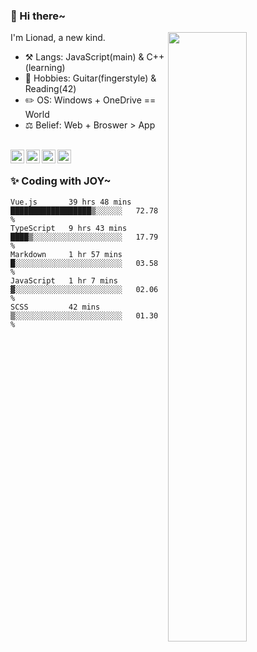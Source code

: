 ### 👋 Hi there~

[<img align="right" width="50%" src="https://github-readme-stats.vercel.app/api?username=Lionad-Morotar&show_icons=true">](https://metrics.lecoq.io/Lionad-Morotar?template=classic)

I'm Lionad, a new kind.

- ⚒️ Langs: JavaScript(main) & C++(learning)
- 🎨 Hobbies: Guitar(fingerstyle) & Reading(42)
- ✏️ OS: Windows + OneDrive == World
- ⚖️ Belief: Web + Broswer > App

<br />

<a href="https://www.lionad.art">
  <img align="left" alt="lionad-art" width="22px" src="https://cdn.jsdelivr.net/npm/simple-icons@3.1.0/icons/wordpress.svg" />
</a>
<a href="#1806234223">
  <img align="left" alt="1806234223" width="22px" src="https://cdn.jsdelivr.net/npm/simple-icons@3.1.0/icons/tencentqq.svg" />
</a>
<a href="https://www.zhihu.com/people/Lionad">
  <img align="left" alt="132yse" width="22px" src="https://cdn.jsdelivr.net/npm/simple-icons@3.1.0/icons/zhihu.svg" />
</a>
<a href="https://github.com/Lionad-Morotar">
  <img align="left" alt="yisar" width="22px" src="https://cdn.jsdelivr.net/npm/simple-icons@3.1.0/icons/github.svg" />
</a>

<br />

### ✨ Coding with JOY~

<!--START_SECTION:waka-->

```text
Vue.js       39 hrs 48 mins  ██████████████████▒░░░░░░   72.78 %
TypeScript   9 hrs 43 mins   ████▒░░░░░░░░░░░░░░░░░░░░   17.79 %
Markdown     1 hr 57 mins    █░░░░░░░░░░░░░░░░░░░░░░░░   03.58 %
JavaScript   1 hr 7 mins     ▓░░░░░░░░░░░░░░░░░░░░░░░░   02.06 %
SCSS         42 mins         ▒░░░░░░░░░░░░░░░░░░░░░░░░   01.30 %
```

<!--END_SECTION:waka-->
